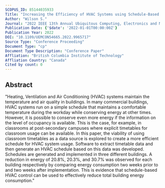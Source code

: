 ```yaml
---
SCOPUS_ID: 85144035933
Title: "Increasing the Efficiency of HVAC Systems using Schedule-Based Control"
Author: "Wilson S."
Journal: "2022 IEEE 13th Annual Ubiquitous Computing, Electronics and Mobile Communication Conference, UEMCON 2022"
Publication Date: {'$date': '2022-01-01T00:00:00Z'}
Publication Year: 2022
DOI: "10.1109/UEMCON54665.2022.9965717"
Source Type: "Conference Proceeding"
Document Type: "cp"
Document Type Description: "Conference Paper"
Affliation: "British Columbia Institute of Technology"
Affliation Country: "Canada"
Cited by count: 0
---
```


## Abstract
"Heating, Ventilation and Air Conditioning (HVAC) systems maintain the temperature and air quality in buildings. In many commercial buildings, HVAC systems run on a simple schedule that maintains a comfortable temperature during the workday while conserving energy at other times. However, it is possible to conserve even more energy if the information on the level of occupancy is available. This is the case, for example, in classrooms at post-secondary campuses where explicit timetables for classroom usage can be available. In this paper, the viability of using classroom timetables as a data source is explored to create a more efficient schedule for HVAC system usage. Software to extract timetable data and then generate an HVAC schedule based on this data was developed. Schedules are generated and implemented in three different buildings. A reduction in energy of 20.8%, 20.3%, and 30.7% was observed for each building respectively by comparing energy consumption two weeks prior to and two weeks after implementation. This is evidence that schedule-based HVAC control can be used to effectively reduce total building energy consumption."
